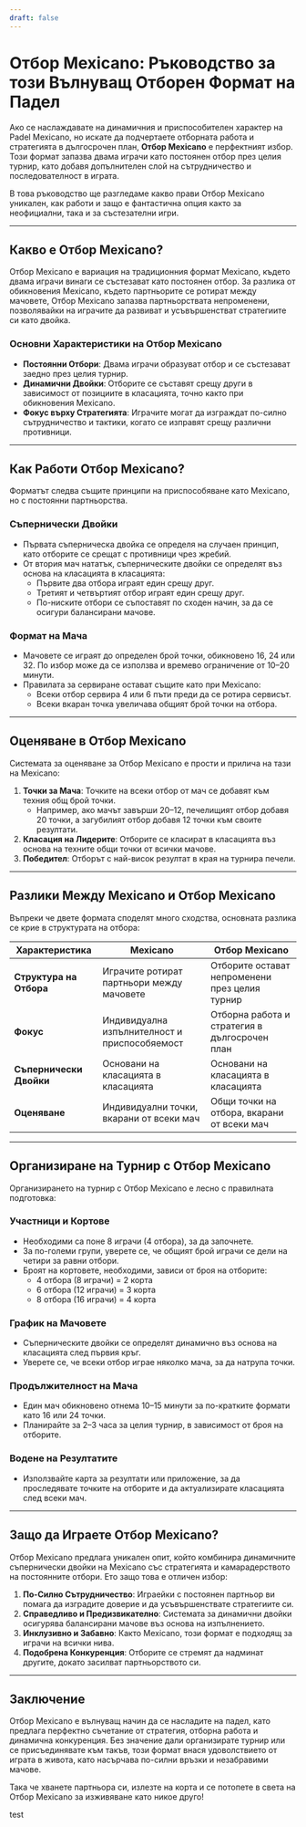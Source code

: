 ```yaml
---
draft: false
---
```

# Отбор Mexicano: Ръководство за този Вълнуващ Отборен Формат на Падел

Ако се наслаждавате на динамичния и приспособителен характер на Padel Mexicano, но искате да подчертаете отборната работа и стратегията в дългосрочен план, **Отбор Mexicano** е перфектният избор. Този формат запазва двама играчи като постоянен отбор през целия турнир, като добавя допълнителен слой на сътрудничество и последователност в играта.

В това ръководство ще разгледаме какво прави Отбор Mexicano уникален, как работи и защо е фантастична опция както за неофициални, така и за състезателни игри.

---

## **Какво е Отбор Mexicano?**

Отбор Mexicano е вариация на традиционния формат Mexicano, където двама играчи винаги се състезават като постоянен отбор. За разлика от обикновения Mexicano, където партньорите се ротират между мачовете, Отбор Mexicano запазва партньорствата непроменени, позволявайки на играчите да развиват и усъвършенстват стратегиите си като двойка.

### **Основни Характеристики на Отбор Mexicano**
- **Постоянни Отбори**: Двама играчи образуват отбор и се състезават заедно през целия турнир.
- **Динамични Двойки**: Отборите се съставят срещу други в зависимост от позициите в класацията, точно както при обикновения Mexicano.
- **Фокус върху Стратегията**: Играчите могат да изграждат по-силно сътрудничество и тактики, когато се изправят срещу различни противници.

---

## **Как Работи Отбор Mexicano?**

Форматът следва същите принципи на приспособяване като Mexicano, но с постоянни партньорства.

### **Съпернически Двойки**
- Първата съперническа двойка се определя на случаен принцип, като отборите се срещат с противници чрез жребий.
- От втория мач нататък, съперническите двойки се определят въз основа на класацията в класацията:
  - Първите два отбора играят един срещу друг.
  - Третият и четвъртият отбор играят един срещу друг.
  - По-ниските отбори се съпоставят по сходен начин, за да се осигури балансирани мачове.

### **Формат на Мача**
- Мачовете се играят до определен брой точки, обикновено 16, 24 или 32. По избор може да се използва и времево ограничение от 10–20 минути.
- Правилата за сервиране остават същите като при Mexicano:
  - Всеки отбор сервира 4 или 6 пъти преди да се ротира сервисът.
  - Всеки вкаран точка увеличава общият брой точки на отбора.

---

## **Оценяване в Отбор Mexicano**

Системата за оценяване за Отбор Mexicano е прости и прилича на тази на Mexicano:

1. **Точки за Мача**: Точките на всеки отбор от мач се добавят към техния общ брой точки.
   - Например, ако мачът завърши 20–12, печелищият отбор добавя 20 точки, а загубилият отбор добавя 12 точки към своите резултати.
2. **Класация на Лидерите**: Отборите се класират в класацията въз основа на техните общи точки от всички мачове.
3. **Победител**: Отборът с най-висок резултат в края на турнира печели.

---

## **Разлики Между Mexicano и Отбор Mexicano**

Въпреки че двете формата споделят много сходства, основната разлика се крие в структурата на отбора:

| **Характеристика**     | **Mexicano**                                     | **Отбор Mexicano**                                |
|-------------------------|-------------------------------------------------|---------------------------------------------------|
| **Структура на Отбора** | Играчите ротират партньори между мачовете       | Отборите остават непроменени през целия турнир     |
| **Фокус**               | Индивидуална изпълнителност и приспособяемост    | Отборна работа и стратегия в дългосрочен план      |
| **Съпернически Двойки** | Основани на класацията в класацията             | Основани на класацията в класацията               |
| **Оценяване**           | Индивидуални точки, вкарани от всеки мач         | Общи точки на отбора, вкарани от всеки мач        |

---

## **Организиране на Турнир с Отбор Mexicano**

Организирането на турнир с Отбор Mexicano е лесно с правилната подготовка:

### **Участници и Кортове**
- Необходими са поне 8 играчи (4 отбора), за да започнете.
- За по-големи групи, уверете се, че общият брой играчи се дели на четири за равни отбори.
- Броят на кортовете, необходими, зависи от броя на отборите:
  - 4 отбора (8 играчи) = 2 корта
  - 6 отбора (12 играчи) = 3 корта
  - 8 отбора (16 играчи) = 4 корта

### **График на Мачовете**
- Съперническите двойки се определят динамично въз основа на класацията след първия кръг.
- Уверете се, че всеки отбор играе няколко мача, за да натрупа точки.

### **Продължителност на Мача**
- Един мач обикновено отнема 10–15 минути за по-кратките формати като 16 или 24 точки.
- Планирайте за 2–3 часа за целия турнир, в зависимост от броя на отборите.

### **Водене на Резултатите**
- Използвайте карта за резултати или приложение, за да проследявате точките на отборите и да актуализирате класацията след всеки мач.

---

## **Защо да Играете Отбор Mexicano?**

Отбор Mexicano предлага уникален опит, който комбинира динамичните съпернически двойки на Mexicano със стратегията и камарадерството на постоянните отбори. Ето защо това е отличен избор:

1. **По-Силно Сътрудничество**: Играейки с постоянен партньор ви помага да изградите доверие и да усъвършенствате стратегиите си.
2. **Справедливо и Предизвикателно**: Системата за динамични двойки осигурява балансирани мачове въз основа на изпълнението.
3. **Инклузивно и Забавно**: Както Mexicano, този формат е подходящ за играчи на всички нива.
4. **Подобрена Конкуренция**: Отборите се стремят да надминат другите, докато засилват партньорството си.

---

## **Заключение**

Отбор Mexicano е вълнуващ начин да се насладите на падел, като предлага перфектно съчетание от стратегия, отборна работа и динамична конкуренция. Без значение дали организирате турнир или се присъединявате към такъв, този формат внася удоволствието от играта в живота, като насърчава по-силни връзки и незабравими мачове.

Така че хванете партньора си, излезте на корта и се потопете в света на Отбор Mexicano за изживяване като никое друго!

test